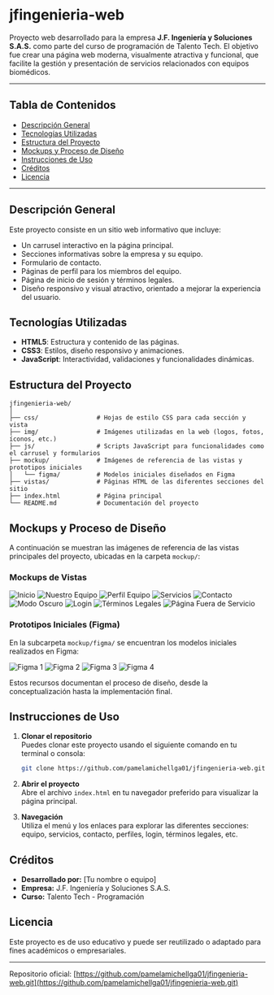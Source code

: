 # jfingenieria-web

Proyecto web desarrollado para la empresa **J.F. Ingeniería y Soluciones S.A.S.** como parte del curso de programación de Talento Tech. El objetivo fue crear una página web moderna, visualmente atractiva y funcional, que facilite la gestión y presentación de servicios relacionados con equipos biomédicos.

---

## Tabla de Contenidos
- [Descripción General](#descripción-general)
- [Tecnologías Utilizadas](#tecnologías-utilizadas)
- [Estructura del Proyecto](#estructura-del-proyecto)
- [Mockups y Proceso de Diseño](#mockups-y-proceso-de-diseño)
- [Instrucciones de Uso](#instrucciones-de-uso)
- [Créditos](#créditos)
- [Licencia](#licencia)

---

## Descripción General

Este proyecto consiste en un sitio web informativo que incluye:

- Un carrusel interactivo en la página principal.
- Secciones informativas sobre la empresa y su equipo.
- Formulario de contacto.
- Páginas de perfil para los miembros del equipo.
- Página de inicio de sesión y términos legales.
- Diseño responsivo y visual atractivo, orientado a mejorar la experiencia del usuario.

## Tecnologías Utilizadas

- **HTML5**: Estructura y contenido de las páginas.
- **CSS3**: Estilos, diseño responsivo y animaciones.
- **JavaScript**: Interactividad, validaciones y funcionalidades dinámicas.

## Estructura del Proyecto

```
jfingenieria-web/
│
├── css/                # Hojas de estilo CSS para cada sección y vista
├── img/                # Imágenes utilizadas en la web (logos, fotos, íconos, etc.)
├── js/                 # Scripts JavaScript para funcionalidades como el carrusel y formularios
├── mockup/             # Imágenes de referencia de las vistas y prototipos iniciales
│   └── figma/          # Modelos iniciales diseñados en Figma
├── vistas/             # Páginas HTML de las diferentes secciones del sitio
├── index.html          # Página principal
└── README.md           # Documentación del proyecto
```

## Mockups y Proceso de Diseño

A continuación se muestran las imágenes de referencia de las vistas principales del proyecto, ubicadas en la carpeta `mockup/`:

### Mockups de Vistas

![Inicio](mockup/01_inicio.jpeg)
![Nuestro Equipo](mockup/02_Nuestro_Equipo.jpeg)
![Perfil Equipo](mockup/03_perfil_equipo.jpeg)
![Servicios](mockup/04_Servicios.jpeg)
![Contacto](mockup/05_Contacto.jpeg)
![Modo Oscuro](mockup/06_Modo_Oscuro.jpeg)
![Login](mockup/07_Login.jpeg)
![Términos Legales](mockup/08_Terminos_Legales.jpeg)
![Página Fuera de Servicio](mockup/09_Pagina_Fuera_Servicio.png)

### Prototipos Iniciales (Figma)

En la subcarpeta `mockup/figma/` se encuentran los modelos iniciales realizados en Figma:

![Figma 1](mockup/figma/Imagen1.png)
![Figma 2](mockup/figma/Imagen2.png)
![Figma 3](mockup/figma/Imagen3.png)
![Figma 4](mockup/figma/Imagen4.png)

Estos recursos documentan el proceso de diseño, desde la conceptualización hasta la implementación final.

## Instrucciones de Uso

1. **Clonar el repositorio**  
   Puedes clonar este proyecto usando el siguiente comando en tu terminal o consola:

   ```bash
   git clone https://github.com/pamelamichellga01/jfingenieria-web.git
   ```

2. **Abrir el proyecto**  
   Abre el archivo `index.html` en tu navegador preferido para visualizar la página principal.

3. **Navegación**  
   Utiliza el menú y los enlaces para explorar las diferentes secciones: equipo, servicios, contacto, perfiles, login, términos legales, etc.

## Créditos

- **Desarrollado por:** [Tu nombre o equipo]
- **Empresa:** J.F. Ingeniería y Soluciones S.A.S.
- **Curso:** Talento Tech - Programación

## Licencia

Este proyecto es de uso educativo y puede ser reutilizado o adaptado para fines académicos o empresariales.

---

Repositorio oficial: [https://github.com/pamelamichellga01/jfingenieria-web.git](https://github.com/pamelamichellga01/jfingenieria-web.git)
